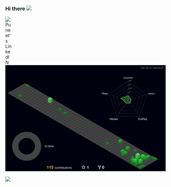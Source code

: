 ### Hi there <img src="https://media.giphy.com/media/hvRJCLFzcasrR4ia7z/giphy.gif" width="25px">

<a href="https://www.linkedin.com/in/puneetpanwar/">
  <img align="left" alt="Puneet's LinkedIN" width="22px" src="https://raw.githubusercontent.com/peterthehan/peterthehan/master/assets/linkedin.svg" />
</a>

![](./profile-3d-contrib/profile-night-green.svg)

![](https://visitor-badge.glitch.me/badge?page_id=puneet-panwar.puneet-panwar)

<!--profile-3d-contrib/profile-night-view.svg
profile-night-green.svg
profile-night-rainbow.svg
profile-gitblock.svg

# link for: https://github.com/yoshi389111/github-profile-3d-contrib

-->

<!--
**puneet-panwar/puneet-panwar** is a ✨ _special_ ✨ repository because its `README.md` (this file) appears on your GitHub profile.

Here are some ideas to get you started:

- 🔭 I’m currently working on ...
- 🌱 I’m currently learning ...
- 👯 I’m looking to collaborate on ...
- 🤔 I’m looking for help with ...
- 💬 Ask me about ...
- 📫 How to reach me: ...
- 😄 Pronouns: ...
- ⚡ Fun fact: ...
-->
